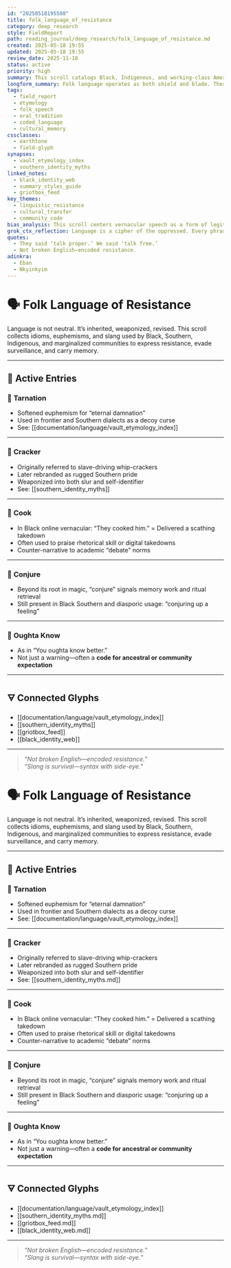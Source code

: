 ```yaml
---
id: "20250518195500"
title: folk_language_of_resistance
category: deep_research
style: FieldReport
path: reading_journal/deep_research/folk_language_of_resistance.md
created: 2025-05-18 19:55
updated: 2025-05-18 19:55
review_date: 2025-11-18
status: active
priority: high
summary: This scroll catalogs Black, Indigenous, and working-class American resistance through slang, idioms, and reclaimed language—from “tarnation” to “cracker,” from “cook” to “conjure.” It examines how informal language transmits memory, rebellion, and survival.
longform_summary: Folk language operates as both shield and blade. These are the phrases not taught in classrooms but passed through kitchens, union halls, and cipher circles. This scroll records resistance not as ideology, but as syntax.
tags:
  - field_report
  - etymology
  - folk_speech
  - oral_tradition
  - coded_language
  - cultural_memory
cssclasses:
  - earthtone
  - field-glyph
synapses:
  - vault_etymology_index
  - southern_identity_myths
linked_notes:
  - black_identity_web
  - summary_styles_guide
  - griotbox_feed
key_themes:
  - linguistic_resistance
  - cultural_transfer
  - community_code
bias_analysis: This scroll centers vernacular speech as a form of legitimacy. It assumes that linguistic authority is not only academic, and that folk knowledge is archival truth.
grok_ctx_reflection: Language is a cipher of the oppressed. Every phrase here survives despite erasure. To speak in slang is to smuggle memory.
quotes:
  - They said ‘talk proper.’ We said ‘talk free.’
  - Not broken English—encoded resistance.
adinkra:
  - Eban
  - Nkyinkyim
---
```


# 🗣️ Folk Language of Resistance

Language is not neutral. It’s inherited, weaponized, revised. This scroll collects idioms, euphemisms, and slang used by Black, Southern, Indigenous, and marginalized communities to express resistance, evade surveillance, and carry memory.

---

## 🧾 Active Entries

### 🔹 **Tarnation**
- Softened euphemism for “eternal damnation”  
- Used in frontier and Southern dialects as a decoy curse  
- See: [[documentation/language/vault_etymology_index]]

---

### 🔹 **Cracker**
- Originally referred to slave-driving whip-crackers  
- Later rebranded as rugged Southern pride  
- Weaponized into both slur and self-identifier  
- See: [[southern_identity_myths]]

---

### 🔹 **Cook**
- In Black online vernacular: “They cooked him.” = Delivered a scathing takedown  
- Often used to praise rhetorical skill or digital takedowns  
- Counter-narrative to academic “debate” norms

---

### 🔹 **Conjure**
- Beyond its root in magic, “conjure” signals memory work and ritual retrieval  
- Still present in Black Southern and diasporic usage: “conjuring up a feeling”

---

### 🔹 **Oughta Know**
- As in “You oughta know better.”  
- Not just a warning—often a **code for ancestral or community expectation**

---

## 🜃 Connected Glyphs

- [[documentation/language/vault_etymology_index]]  
- [[southern_identity_myths]]  
- [[griotbox_feed]]  
- [[black_identity_web]]

---

> _“Not broken English—encoded resistance.”_  
> _“Slang is survival—syntax with side-eye.”_


# 🗣️ Folk Language of Resistance

Language is not neutral. It’s inherited, weaponized, revised. This scroll collects idioms, euphemisms, and slang used by Black, Southern, Indigenous, and marginalized communities to express resistance, evade surveillance, and carry memory.

---

## 🧾 Active Entries

### 🔹 **Tarnation**
- Softened euphemism for “eternal damnation”  
- Used in frontier and Southern dialects as a decoy curse  
- See: [[documentation/language/vault_etymology_index]]

---

### 🔹 **Cracker**
- Originally referred to slave-driving whip-crackers  
- Later rebranded as rugged Southern pride  
- Weaponized into both slur and self-identifier  
- See: [[southern_identity_myths.md]]

---

### 🔹 **Cook**
- In Black online vernacular: “They cooked him.” = Delivered a scathing takedown  
- Often used to praise rhetorical skill or digital takedowns  
- Counter-narrative to academic “debate” norms

---

### 🔹 **Conjure**
- Beyond its root in magic, “conjure” signals memory work and ritual retrieval  
- Still present in Black Southern and diasporic usage: “conjuring up a feeling”

---

### 🔹 **Oughta Know**
- As in “You oughta know better.”  
- Not just a warning—often a **code for ancestral or community expectation**

---

## 🜃 Connected Glyphs

- [[documentation/language/vault_etymology_index]]  
- [[southern_identity_myths.md]]  
- [[griotbox_feed.md]]  
- [[black_identity_web.md]]

---

> _“Not broken English—encoded resistance.”_  
> _“Slang is survival—syntax with side-eye.”_
